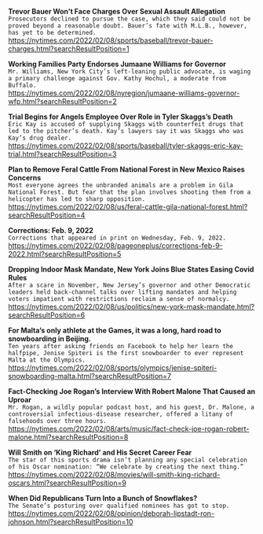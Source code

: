 **Trevor Bauer Won’t Face Charges Over Sexual Assault Allegation**\
`Prosecutors declined to pursue the case, which they said could not be proved beyond a reasonable doubt. Bauer’s fate with M.L.B., however, has yet to be determined.`\
https://nytimes.com/2022/02/08/sports/baseball/trevor-bauer-charges.html?searchResultPosition=1

**Working Families Party Endorses Jumaane Williams for Governor**\
`Mr. Williams, New York City’s left-leaning public advocate, is waging a primary challenge against Gov. Kathy Hochul, a moderate from Buffalo.`\
https://nytimes.com/2022/02/08/nyregion/jumaane-williams-governor-wfp.html?searchResultPosition=2

**Trial Begins for Angels Employee Over Role in Tyler Skaggs’s Death**\
`Eric Kay is accused of supplying Skaggs with counterfeit drugs that led to the pitcher’s death. Kay’s lawyers say it was Skaggs who was Kay’s drug dealer.`\
https://nytimes.com/2022/02/08/sports/baseball/tyler-skaggs-eric-kay-trial.html?searchResultPosition=3

**Plan to Remove Feral Cattle From National Forest in New Mexico Raises Concerns**\
`Most everyone agrees the unbranded animals are a problem in Gila National Forest. But fear that the plan involves shooting them from a helicopter has led to sharp opposition.`\
https://nytimes.com/2022/02/08/us/feral-cattle-gila-national-forest.html?searchResultPosition=4

**Corrections: Feb. 9, 2022**\
`Corrections that appeared in print on Wednesday, Feb. 9, 2022.`\
https://nytimes.com/2022/02/08/pageoneplus/corrections-feb-9-2022.html?searchResultPosition=5

**Dropping Indoor Mask Mandate, New York Joins Blue States Easing Covid Rules**\
`After a scare in November, New Jersey’s governor and other Democratic leaders held back-channel talks over lifting mandates and helping voters impatient with restrictions reclaim a sense of normalcy.`\
https://nytimes.com/2022/02/08/us/politics/new-york-mask-mandate.html?searchResultPosition=6

**For Malta’s only athlete at the Games, it was a long, hard road to snowboarding in Beijing.**\
`Ten years after asking friends on Facebook to help her learn the halfpipe, Jenise Spiteri is the first snowboarder to ever represent Malta at the Olympics.`\
https://nytimes.com/2022/02/08/sports/olympics/jenise-spiteri-snowboarding-malta.html?searchResultPosition=7

**Fact-Checking Joe Rogan’s Interview With Robert Malone That Caused an Uproar**\
`Mr. Rogan, a wildly popular podcast host, and his guest, Dr. Malone, a controversial infectious-disease researcher, offered a litany of falsehoods over three hours.`\
https://nytimes.com/2022/02/08/arts/music/fact-check-joe-rogan-robert-malone.html?searchResultPosition=8

**Will Smith on ‘King Richard’ and His Secret Career Fear**\
`The star of this sports drama isn’t planning any special celebration of his Oscar nomination: “We celebrate by creating the next thing.”`\
https://nytimes.com/2022/02/08/movies/will-smith-king-richard-oscars.html?searchResultPosition=9

**When Did Republicans Turn Into a Bunch of Snowflakes?**\
`The Senate’s posturing over qualified nominees has got to stop.`\
https://nytimes.com/2022/02/08/opinion/deborah-lipstadt-ron-johnson.html?searchResultPosition=10

